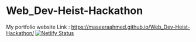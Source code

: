 # Web_Dev-Heist-Hackathon
My portfolio website
Link : https://maseeraahmed.github.io/Web_Dev-Heist-Hackathon/
[![Netlify Status](https://api.netlify.com/api/v1/badges/d290c2ce-8652-4b86-86bb-ad579d9f5fbc/deploy-status)](https://app.netlify.com/sites/maseeraahmed/deploys)
